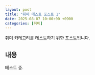 ```yaml
---
layout: post
title: "취미 테스트 포스트 1"
date: 2025-08-07 10:00:00 +0900
categories: [취미]
---
```


취미 카테고리를 테스트하기 위한 포스트입니다.

## 내용

테스트 중.